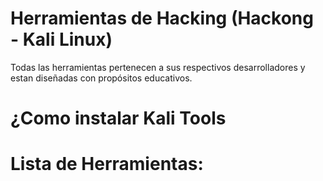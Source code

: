 # Herramientas de Hacking (Hackong - Kali Linux)
Todas las herramientas pertenecen a sus respectivos desarrolladores y estan diseñadas con propósitos educativos.

# ¿Como instalar Kali Tools
# Lista de Herramientas:
